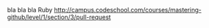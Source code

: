 bla bla bla
Ruby
http://campus.codeschool.com/courses/mastering-github/level/1/section/3/pull-request

